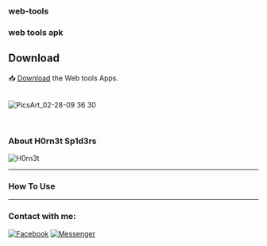 ### web-tools
### web tools apk

<h2>Download</h2>

📥 <a href="https://github.com/H0rn3t-Sp1d3rs/web-tools/blob/main/Web%20Tools.apk?raw=true">Download</a> the Web tools Apps.
<br><br>

![PicsArt_02-28-09 36 30](https://user-images.githubusercontent.com/97798085/155920171-adae5951-be9d-48a9-9dde-1e8c35cb3d68.png)


<br>
<h3>About H0rn3t Sp1d3rs</h3>

![H0rn3t](https://user-images.githubusercontent.com/97798085/155151052-39565ba2-aae0-4c75-9c72-2b7643d817f0.png)



<hr>
<h3>How To Use</H3>

<hr>
<h3 align="left">Contact with me:</h3>
<p align="left">
<a href="https://www.facebook.com/H0rn3t.Sp1d3rs"><img title="Facebook" src="https://img.shields.io/badge/Facebook-red?style=for-the-badge&logo=facebook"></a>
<a href="https://www.facebook.com/call.me.H0rn3t.Sp1d3rs"><img title="Messenger" src="https://img.shields.io/badge/Messenger-red?style=for-the-badge&logo=messenger"></a>



